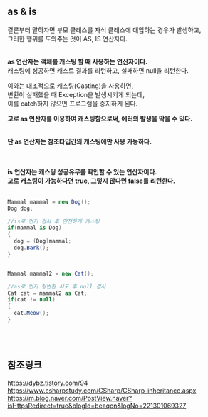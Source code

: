## as & is
결론부터 말하자면 부모 클래스를 자식 클래스에 대입하는 경우가 발생하고,<br>
그러한 행위를 도와주는 것이 AS, IS 연산자다.<br>
<br>

**as 연산자는 객체를 캐스팅 할 때 사용하는 연산자이다.**<br>
캐스팅에 성공하면 캐스트 결과를 리턴하고, 실패하면 null을 리턴한다.<br>

이와는 대조적으로 캐스팅(Casting)을 사용하면,<br>
변환이 실패했을 때 Exception을 발생시키게 되는데,<br>
이를 catch하지 않으면 프로그램을 중지하게 된다.<br>

**고로 as 연산자를 이용하여 캐스팅함으로써, 에러의 발생을 막을 수 있다.**<br>
<br>

**단 as 연산자는 참조타입간의 캐스팅에만 사용 가능하다.**<br>
<br>
<br>

**is 연산자는 캐스팅 성공유무를 확인할 수 있는 연산자이다.<br>
고로 캐스팅이 가능하다면 true, 그렇지 않다면 false를 리턴한다.**<br>
<br>

```c#
Mammal mammal = new Dog();
Dog dog;

//is로 먼저 검사 후 안전하게 캐스팅
if(mammal is Dog)
{
  dog = (Dog)mammal;
  dog.Bark();
}


Mammal mammal2 = new Cat();

//as로 먼저 형변환 시도 후 null 검사
Cat cat = mammal2 as Cat;
if(cat != null)
{
  cat.Meow();
}
```
<br>
<br>

## 참조링크
https://dybz.tistory.com/94 <br>
https://www.csharpstudy.com/CSharp/CSharp-inheritance.aspx <br>
https://m.blog.naver.com/PostView.naver?isHttpsRedirect=true&blogId=beaqon&logNo=221301069327 <br>
